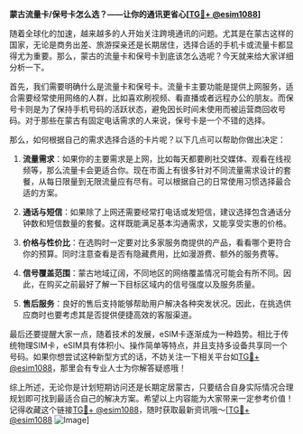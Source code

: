 **蒙古流量卡/保号卡怎么选？——让你的通讯更省心[[TG💪+ @esim1088](https://t.me/s/esim1088)]**

随着全球化的加速，越来越多的人开始关注跨境通讯的问题。尤其是在蒙古这样的国家，无论是商务出差、旅游探亲还是长期居住，选择合适的手机卡或流量卡都显得尤为重要。那么，蒙古的流量卡和保号卡到底该怎么选呢？今天就来给大家详细分析一下。

首先，我们需要明确什么是流量卡和保号卡。流量卡主要功能是提供上网服务，适合需要经常使用网络的人群，比如喜欢刷视频、看直播或者远程办公的朋友。而保号卡则是为了保持手机号码的活跃状态，避免因长时间未使用而被运营商回收号码。对于那些在蒙古有固定电话需求的人来说，保号卡是一个不错的选择。

那么，如何根据自己的需求选择合适的卡片呢？以下几点可以帮助你做出决定：

1. **流量需求**：如果你的主要需求是上网，比如每天都要刷社交媒体、观看在线视频等，那么流量卡会更适合你。现在市面上有很多针对不同流量需求设计的套餐，从每日限量到无限流量应有尽有。可以根据自己的日常使用习惯选择最合适的方案。

2. **通话与短信**：如果除了上网还需要经常打电话或发短信，建议选择包含通话分钟数和短信数量的套餐。这样既能满足基本沟通需求，又能享受实惠的价格。

3. **价格与性价比**：在选购时一定要对比多家服务商提供的产品，看看哪个更符合你的预算。同时注意查看是否有隐藏费用，比如漫游费、额外的服务费等。

4. **信号覆盖范围**：蒙古地域辽阔，不同地区的网络覆盖情况可能会有所不同。因此，在购买之前最好了解一下目标区域内的信号强度以及服务质量。

5. **售后服务**：良好的售后支持能够帮助用户解决各种突发状况。因此，在挑选供应商时也要考虑其是否提供便捷高效的客服渠道。

最后还要提醒大家一点，随着技术的发展，eSIM卡逐渐成为一种趋势。相比于传统物理SIM卡，eSIM具有体积小、操作简单等特点，并且支持多设备共享同一个号码。如果你想尝试这种新型方式的话，不妨关注一下相关平台如[TG💪+ @esim1088](https://t.me/s/esim1088)，那里会有专业人士为你解答疑惑哦！

综上所述，无论你是计划短期访问还是长期定居蒙古，只要结合自身实际情况合理规划即可找到最适合自己的解决方案。希望以上内容能为大家带来一定参考价值！记得收藏这个链接[TG💪+ @esim1088](https://t.me/s/esim1088)，随时获取最新资讯哦～[[TG💪+ @esim1088](https://t.me/s/esim1088) ![Image](https://i.postimg.cc/4NQfJmqS/Snipaste-2025-05-13-00-14-12.png)]
